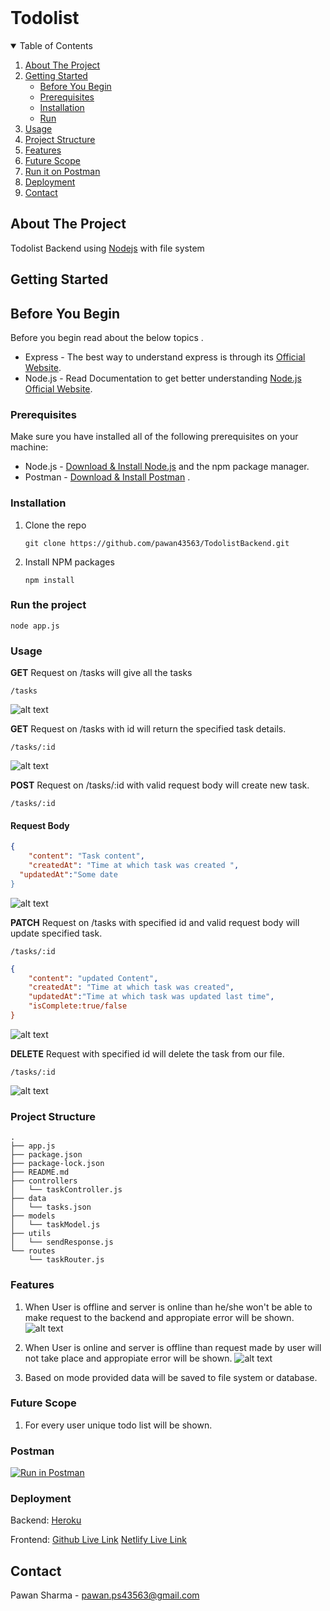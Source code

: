 



<br />

  <h1>Todolist</h1>



<!-- TABLE OF CONTENTS -->
<details open="open">
  <summary>Table of Contents</summary>
  <ol>
    <li>
      <a href="#about-the-project">About The Project</a>
    </li>
    <li>
      <a href="#getting-started">Getting Started</a>
      <ul>
      	<li><a href="#before-you-begin">Before You Begin</a></li>
        <li><a href="#prerequisites">Prerequisites</a></li>
        <li><a href="#installation">Installation</a></li>
       <li><a href="#run">Run</a></li>
      </ul>
    </li>
    <li><a href="#usage">Usage</a></li>
    <li><a href="#project-structure">Project Structure</a></li>
    <li><a href="#features">Features</a></li>
    <li><a href="#future-scope">Future Scope</a></li>
    <li><a href="#postman">Run it on Postman</a></li>
    <li><a href="#deployment">Deployment</a></li>
   <li><a href="#contact">Contact</a></li>
  </ol>
</details>



<!-- ABOUT THE PROJECT -->
## About The Project

Todolist Backend using [Nodejs](https://nodejs.org/en/) with file system



<!-- GETTING STARTED -->
## Getting Started
## Before You Begin
Before you begin  read about the below topics .
* Express - The best way to understand express is through its [Official Website](http://expressjs.com/).
* Node.js - Read Documentation to get better understanding [Node.js Official Website](http://nodejs.org/).

### Prerequisites

Make sure you have installed all of the following prerequisites on your machine:

* Node.js - [Download & Install Node.js](https://nodejs.org/en/download/) and the npm package manager. 
* Postman - [Download & Install Postman](https://www.postman.com/downloads/) . 

### Installation


1. Clone the repo
   ```
   git clone https://github.com/pawan43563/TodolistBackend.git
   ```
2. Install NPM packages
   ```
   npm install
   ```
### Run the project
   ```
   node app.js
   ```
	
### Usage


	

**GET** 
Request on /tasks will give all the tasks

```
/tasks
```



![alt text][getalltasks]




**GET** 
Request on /tasks with id will return the specified task details.

```
/tasks/:id
```
![alt text][gettaskbyid]

**POST** 
Request on /tasks/:id with valid request body will create new task.

```
/tasks/:id
```


#### Request Body

```json
{
	"content": "Task content",
	"createdAt": "Time at which task was created ",
  "updatedAt":"Some date
}
```


![alt text][addtask]

**PATCH** 
Request on /tasks with specified id  and valid request body  will update specified task.

```
/tasks/:id
```


```json
{
	"content": "updated Content",
	"createdAt": "Time at which task was created",
	"updatedAt":"Time at which task was updated last time",
	"isComplete:true/false
}
```

![alt text][updatetaskbyid]


**DELETE** 
Request with specified id will delete the task from our file.

```
/tasks/:id
```

![alt text][deletetaskbyid]

### Project Structure

```
.
├── app.js
├── package.json
├── package-lock.json
├── README.md
├── controllers
│   └── taskController.js
├── data
│   └── tasks.json
├── models
│   └── taskModel.js
├── utils
│   └── sendResponse.js
└── routes
    └── taskRouter.js
```
### Features
1. When User is offline and server is online than he/she won't be able to make request to the backend and appropiate error will be shown.
    ![alt text][clienterror]

2. When User is online and server is offline than request made by user will not take place and appropiate error will be shown.
    ![alt text][servererror]
 
3. Based on mode provided data will be saved to file system or database.


### Future Scope

1. For every user unique todo list will be shown.


### Postman

[![Run in Postman](https://run.pstmn.io/button.svg)](https://app.getpostman.com/run-collection/16992984-9757dc7d-a638-4ca4-8f22-24a29496df51?action=collection%2Ffork&collection-url=entityId%3D16992984-9757dc7d-a638-4ca4-8f22-24a29496df51%26entityType%3Dcollection%26workspaceId%3D1b975d69-3e2e-45a9-8866-1478a4c9b1fc)

### Deployment
Backend:
[Heroku](https://polar-woodland-07461.herokuapp.com/)

Frontend:
[Github Live Link](https://pawan43563.github.io/Todolist-Frontend-/)
[Netlify Live Link](https://naughty-minsky-ced17d.netlify.app/)

<!-- CONTACT -->
## Contact

Pawan Sharma - pawan.ps43563@gmail.com

[getalltasks]:https://raw.githubusercontent.com/pawan43563/Images/main/getalltasks.png
[gettaskbyid]:https://raw.githubusercontent.com/pawan43563/Images/main/getbyid.png
[addtask]:https://raw.githubusercontent.com/pawan43563/Images/main/addnewtask.png
[updatetaskbyid]:https://raw.githubusercontent.com/pawan43563/Images/main/updatebyid.png
[deletetaskbyid]:https://raw.githubusercontent.com/pawan43563/Images/main/deletebyid.png
[clienterror]:https://raw.githubusercontent.com/pawan43563/Images/main/client-error.png
[servererror]:https://raw.githubusercontent.com/pawan43563/Images/main/servererror.png

